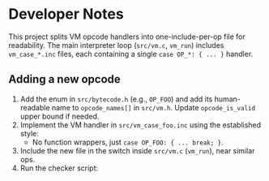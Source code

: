 # Developer Notes

This project splits VM opcode handlers into one-include-per-op file for readability.
The main interpreter loop (`src/vm.c`, `vm_run`) includes `vm_case_*.inc` files,
each containing a single `case OP_*: { ... }` handler.

## Adding a new opcode

1. Add the enum in `src/bytecode.h` (e.g., `OP_FOO`) and add its human-readable name
   to `opcode_names[]` in `src/vm.h`. Update `opcode_is_valid` upper bound if needed.
2. Implement the VM handler in `src/vm_case_foo.inc` using the established style:
   - No function wrappers, just `case OP_FOO: { ... break; }`.
3. Include the new file in the switch inside `src/vm.c` (`vm_run`), near similar ops.
4. Run the checker script:
